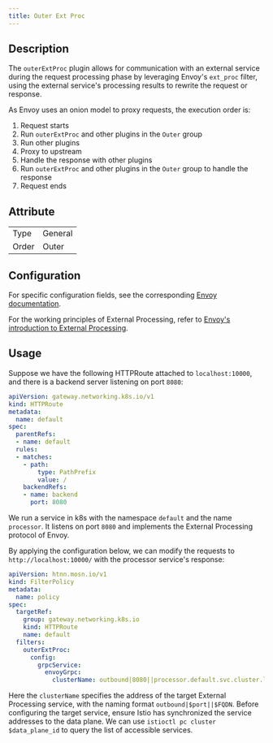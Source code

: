 ```yaml
---
title: Outer Ext Proc
---
```


## Description

The `outerExtProc` plugin allows for communication with an external service during the request processing phase by leveraging Envoy's `ext_proc` filter, using the external service's processing results to rewrite the request or response.

As Envoy uses an onion model to proxy requests, the execution order is:

1. Request starts
2. Run `outerExtProc` and other plugins in the `Outer` group
3. Run other plugins
4. Proxy to upstream
5. Handle the response with other plugins
6. Run `outerExtProc` and other plugins in the `Outer` group to handle the response
7. Request ends

## Attribute

|       |         |
| ----- | ------- |
| Type  | General |
| Order | Outer   |

## Configuration

For specific configuration fields, see the corresponding [Envoy documentation](https://www.envoyproxy.io/docs/envoy/v1.29.4/api-v3/extensions/filters/http/ext_proc/v3/ext_proc.proto#envoy-v3-api-msg-extensions-filters-http-ext-proc-v3-extprocoverrides).

For the working principles of External Processing, refer to [Envoy's introduction to External Processing](https://www.envoyproxy.io/docs/envoy/v1.29.5/configuration/http/http_filters/ext_proc_filter.html).

## Usage

Suppose we have the following HTTPRoute attached to `localhost:10000`, and there is a backend server listening on port `8080`:

```yaml
apiVersion: gateway.networking.k8s.io/v1
kind: HTTPRoute
metadata:
  name: default
spec:
  parentRefs:
  - name: default
  rules:
  - matches:
    - path:
        type: PathPrefix
        value: /
    backendRefs:
    - name: backend
      port: 8080
```

We run a service in k8s with the namespace `default` and the name `processor`. It listens on port `8080` and implements the External Processing protocol of Envoy.

By applying the configuration below, we can modify the requests to `http://localhost:10000/` with the processor service's response:

```yaml
apiVersion: htnn.mosn.io/v1
kind: FilterPolicy
metadata:
  name: policy
spec:
  targetRef:
    group: gateway.networking.k8s.io
    kind: HTTPRoute
    name: default
  filters:
    outerExtProc:
      config:
        grpcService:
          envoyGrpc:
            clusterName: outbound|8080||processor.default.svc.cluster.local
```

Here the `clusterName` specifies the address of the target External Processing service, with the naming format `outbound|$port||$FQDN`. Before configuring the target service, ensure Istio has synchronized the service addresses to the data plane. We can use `istioctl pc cluster $data_plane_id` to query the list of accessible services.
